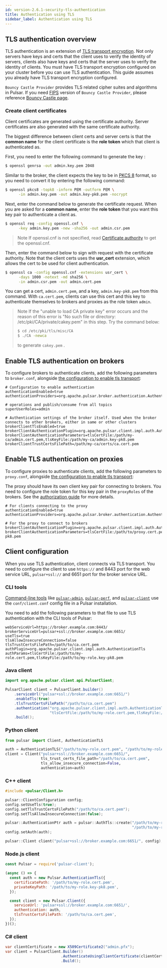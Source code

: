 ```yaml
---
id: version-2.6.1-security-tls-authentication
title: Authentication using TLS
sidebar_label: Authentication using TLS
---
```


## TLS authentication overview

TLS authentication is an extension of [TLS transport encryption](security-tls-transport.md). Not only servers have keys and certs that the client uses to verify the identity of servers, clients also have keys and certs that the server uses to verify the identity of clients. You must have TLS transport encryption configured on your cluster before you can use TLS authentication. This guide assumes you already have TLS transport encryption configured.

`Bouncy Castle Provider` provides TLS related cipher suites and algorithms in Pulsar. If you need [FIPS](https://www.bouncycastle.org/fips_faq.html) version of `Bouncy Castle Provider`, please reference [Bouncy Castle page](security-bouncy-castle.md).

### Create client certificates

Client certificates are generated using the certificate authority. Server certificates are also generated with the same certificate authority.

The biggest difference between client certs and server certs is that the **common name** for the client certificate is the **role token** which that client is authenticated as.

First, you need to enter the following command to generate the key :

```bash
$ openssl genrsa -out admin.key.pem 2048
```

Similar to the broker, the client expects the key to be in [PKCS 8](https://en.wikipedia.org/wiki/PKCS_8) format, so you need to convert it by entering the following command:

```bash
$ openssl pkcs8 -topk8 -inform PEM -outform PEM \
      -in admin.key.pem -out admin.key-pk8.pem -nocrypt
```

Next, enter the command below to generate the certificate request. When you are asked for a **common name**, enter the **role token** that you want this key pair to authenticate a client as.

```bash
$ openssl req -config openssl.cnf \
      -key admin.key.pem -new -sha256 -out admin.csr.pem
```
> Note
> If openssl.cnf is not specified, read [Certificate authority](http://pulsar.apache.org/docs/en/security-tls-transport/#certificate-authority) to get the openssl.cnf.

Then, enter the command below to sign with request with the certificate authority. Note that the client certs uses the **usr_cert** extension, which allows the cert to be used for client authentication.

```bash
$ openssl ca -config openssl.cnf -extensions usr_cert \
      -days 1000 -notext -md sha256 \
      -in admin.csr.pem -out admin.cert.pem
```

You can get a cert, `admin.cert.pem`, and a key, `admin.key-pk8.pem` from this command. With `ca.cert.pem`, clients can use this cert and this key to authenticate themselves to brokers and proxies as the role token ``admin``.

> Note
> If the "unable to load CA private key" error occurs and the reason of this error is "No such file or directory: /etc/pki/CA/private/cakey.pem" in this step. Try the command below:
>
> ```bash
> $ cd /etc/pki/tls/misc/CA
> $ ./CA -newca
> ```
>
> to generate `cakey.pem` .

## Enable TLS authentication on brokers

To configure brokers to authenticate clients, add the following parameters to `broker.conf`, alongside [the configuration to enable tls transport](security-tls-transport.md#broker-configuration):

```properties
# Configuration to enable authentication
authenticationEnabled=true
authenticationProviders=org.apache.pulsar.broker.authentication.AuthenticationProviderTls

# operations and publish/consume from all topics
superUserRoles=admin

# Authentication settings of the broker itself. Used when the broker connects to other brokers, either in same or other clusters
brokerClientTlsEnabled=true
brokerClientAuthenticationPlugin=org.apache.pulsar.client.impl.auth.AuthenticationTls
brokerClientAuthenticationParameters=tlsCertFile:/path/my-ca/admin.cert.pem,tlsKeyFile:/path/my-ca/admin.key-pk8.pem
brokerClientTrustCertsFilePath=/path/my-ca/certs/ca.cert.pem
```

## Enable TLS authentication on proxies

To configure proxies to authenticate clients, add the following parameters to `proxy.conf`, alongside [the configuration to enable tls transport](security-tls-transport.md#proxy-configuration):

The proxy should have its own client key pair for connecting to brokers. You need to configure the role token for this key pair in the ``proxyRoles`` of the brokers. See the [authorization guide](security-authorization.md) for more details.

```properties
# For clients connecting to the proxy
authenticationEnabled=true
authenticationProviders=org.apache.pulsar.broker.authentication.AuthenticationProviderTls

# For the proxy to connect to brokers
brokerClientAuthenticationPlugin=org.apache.pulsar.client.impl.auth.AuthenticationTls
brokerClientAuthenticationParameters=tlsCertFile:/path/to/proxy.cert.pem,tlsKeyFile:/path/to/proxy.key-pk8.pem
```

## Client configuration

When you use TLS authentication, client connects via TLS transport. You need to configure the client to use ```https://``` and 8443 port for the web service URL, ```pulsar+ssl://``` and 6651 port for the broker service URL.

### CLI tools

[Command-line tools](reference-cli-tools.md) like [`pulsar-admin`](reference-pulsar-admin.md), [`pulsar-perf`](reference-cli-tools.md#pulsar-perf), and [`pulsar-client`](reference-cli-tools.md#pulsar-client) use the `conf/client.conf` config file in a Pulsar installation.

You need to add the following parameters to that file to use TLS authentication with the CLI tools of Pulsar:

```properties
webServiceUrl=https://broker.example.com:8443/
brokerServiceUrl=pulsar+ssl://broker.example.com:6651/
useTls=true
tlsAllowInsecureConnection=false
tlsTrustCertsFilePath=/path/to/ca.cert.pem
authPlugin=org.apache.pulsar.client.impl.auth.AuthenticationTls
authParams=tlsCertFile:/path/to/my-role.cert.pem,tlsKeyFile:/path/to/my-role.key-pk8.pem
```

### Java client

```java
import org.apache.pulsar.client.api.PulsarClient;

PulsarClient client = PulsarClient.builder()
    .serviceUrl("pulsar+ssl://broker.example.com:6651/")
    .enableTls(true)
    .tlsTrustCertsFilePath("/path/to/ca.cert.pem")
    .authentication("org.apache.pulsar.client.impl.auth.AuthenticationTls",
                    "tlsCertFile:/path/to/my-role.cert.pem,tlsKeyFile:/path/to/my-role.key-pk8.pem")
    .build();
```

### Python client

```python
from pulsar import Client, AuthenticationTLS

auth = AuthenticationTLS("/path/to/my-role.cert.pem", "/path/to/my-role.key-pk8.pem")
client = Client("pulsar+ssl://broker.example.com:6651/",
                tls_trust_certs_file_path="/path/to/ca.cert.pem",
                tls_allow_insecure_connection=False,
				authentication=auth)
```

### C++ client

```c++
#include <pulsar/Client.h>

pulsar::ClientConfiguration config;
config.setUseTls(true);
config.setTlsTrustCertsFilePath("/path/to/ca.cert.pem");
config.setTlsAllowInsecureConnection(false);

pulsar::AuthenticationPtr auth = pulsar::AuthTls::create("/path/to/my-role.cert.pem",
                                                         "/path/to/my-role.key-pk8.pem")
config.setAuth(auth);

pulsar::Client client("pulsar+ssl://broker.example.com:6651/", config);
```

### Node.js client

```JavaScript
const Pulsar = require('pulsar-client');

(async () => {
  const auth = new Pulsar.AuthenticationTls({
    certificatePath: '/path/to/my-role.cert.pem',
    privateKeyPath: '/path/to/my-role.key-pk8.pem',
  });

  const client = new Pulsar.Client({
    serviceUrl: 'pulsar+ssl://broker.example.com:6651/',
    authentication: auth,
    tlsTrustCertsFilePath: '/path/to/ca.cert.pem',
  });
})();
```

### C# client

```c#
var clientCertificate = new X509Certificate2("admin.pfx");
var client = PulsarClient.Builder()
                         .AuthenticateUsingClientCertificate(clientCertificate)
                         .Build();
```
